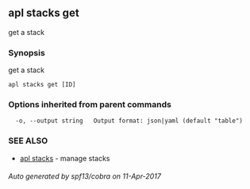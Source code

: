 ## apl stacks get

get a stack

### Synopsis


get a stack

```
apl stacks get [ID]
```

### Options inherited from parent commands

```
  -o, --output string   Output format: json|yaml (default "table")
```

### SEE ALSO
* [apl stacks](apl_stacks.md)	 - manage stacks

###### Auto generated by spf13/cobra on 11-Apr-2017
